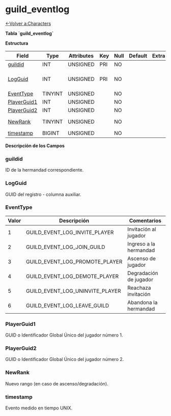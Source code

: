 # guild\_eventlog

[<-Volver a:Characters](database-characters.md)

**Tabla \`guild\_eventlog\`**

**Estructura**

| Field            | Type    | Attributes | Key | Null | Default | Extra | Comment                                     |
| ---------------- | ------- | ---------- | --- | ---- | ------- | ----- | ------------------------------------------- |
| [guildid][1]     | INT     | UNSIGNED   | PRI | NO   |         |       | Guild Identificator                         |
| [LogGuid][2]     | INT     | UNSIGNED   | PRI | NO   |         |       | Log record identificator - auxiliary column |
| [EventType][3]   | TINYINT | UNSIGNED   |     | NO   |         |       | Event type                                  |
| [PlayerGuid1][4] | INT     | UNSIGNED   |     | NO   |         |       | Player 1                                    |
| [PlayerGuid2][5] | INT     | UNSIGNED   |     | NO   |         |       | Player 2                                    |
| [NewRank][6]     | TINYINT | UNSIGNED   |     | NO   |         |       | New rank(in case promotion/demotion)        |
| [timestamp][7]   | BIGINT  | UNSIGNED   |     | NO   |         |       | Event UNIX time                             |

[1]: #guildid
[2]: #logguid
[3]: #eventtype
[4]: #playerguid1
[5]: #playerguid2
[6]: #newrank
[7]: #timestamp

**Descripción de los Campos**

### guildid

ID de la hermandad correspondiente.

### LogGuid

GUID del registro - columna auxiliar.

### EventType

| Valor | Descripción                         | Comentarios              |
| ----- | ----------------------------------- | ------------------------ |
| 1     | GUILD\_EVENT\_LOG\_INVITE\_PLAYER   | Invitación al jugador    |
| 2     | GUILD\_EVENT\_LOG\_JOIN\_GUILD      | Ingreso a la hermandad   |
| 3     | GUILD\_EVENT\_LOG\_PROMOTE\_PLAYER  | Ascenso de jugador       |
| 4     | GUILD\_EVENT\_LOG\_DEMOTE\_PLAYER   | Degradación de jugador   |
| 5     | GUILD\_EVENT\_LOG\_UNINVITE\_PLAYER | Reachaza invitación      |
| 6     | GUILD\_EVENT\_LOG\_LEAVE\_GUILD     | Abandona la hermandad    |

### PlayerGuid1

GUID o Identificador Global Único del jugador número 1.

### PlayerGuid2

GUID o Identificador Global Único del jugador número 2.

### NewRank

Nuevo rango (en caso de ascenso/degradación).

### timestamp

Evento medido en tiempo UNIX.